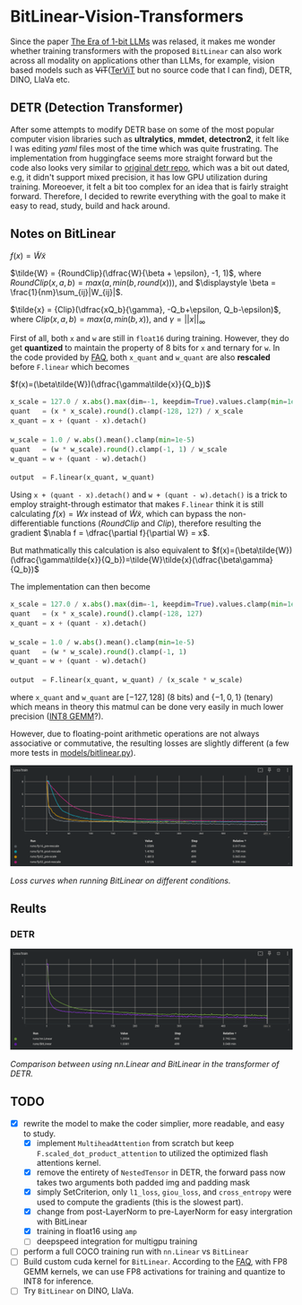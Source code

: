 # BitLinear-Vision-Transformers
Since the paper [The Era of 1-bit LLMs](https://arxiv.org/pdf/2402.17764v1.pdf) was relased, it makes me wonder whether training transformers with
the proposed `BitLinear` can also work across all modality on applications other than LLMs, for example, vision based models such as
~~ViT~~([TerViT](https://arxiv.org/abs/2201.08050) but no source code that I can find), DETR, DINO, LlaVa etc.

## DETR (Detection Transformer)
After some attempts to modify DETR base on some of the most popular computer vision libraries such as __ultralytics__, __mmdet__, __detectron2__, it
felt like I was editing _yaml_ files most of the time which was quite frustrating. The implementation from huggingface seems more straight forward
but the code also looks very similar to [original detr repo](https://github.com/facebookresearch/detr), which was a bit out dated, e.g, it didn't
support mixed precision, it has low GPU utilization during training. Moreoever, it felt a bit too complex for an idea that is fairly straight forward.
Therefore, I decided to rewrite everything with the goal to make it easy to read, study, build and hack around.
## Notes on BitLinear
$f(x)=\tilde{W}\tilde{x}$

$\tilde{W} = {RoundClip}(\dfrac{W}{\beta + \epsilon}, -1, 1)$, where $RoundClip(x, a, b)=max(a, min(b, round(x)))$, and 
$\displaystyle \beta = \frac{1}{nm}\sum_{ij}|W_{ij}|$.

$\tilde{x} = {Clip}(\dfrac{xQ_b}{\gamma}, -Q_b+\epsilon, Q_b-\epsilon)$, where $Clip(x, a, b)=max(a, min(b, x))$, and $\gamma = ||x||_{\infty}$

First of all, both `x` and `w` are still in `float16` during training. However, they do get __quantized__ to maintain the property of 8 bits for `x` 
and ternary for `w`. In the code provided by 
[FAQ](https://github.com/microsoft/unilm/blob/master/bitnet/The-Era-of-1-bit-LLMs__Training_Tips_Code_FAQ.pdf),
both `x_quant` and `w_quant` are also __rescaled__ before `F.linear` which becomes

$f(x)=(\beta\tilde{W})(\dfrac{\gamma\tilde{x}}{Q_b})$

```python
x_scale = 127.0 / x.abs().max(dim=-1, keepdim=True).values.clamp(min=1e-5)
quant   = (x * x_scale).round().clamp(-128, 127) / x_scale
x_quant = x + (quant - x).detach()

w_scale = 1.0 / w.abs().mean().clamp(min=1e-5)
quant   = (w * w_scale).round().clamp(-1, 1) / w_scale
w_quant = w + (quant - w).detach()

output  = F.linear(x_quant, w_quant)
```
Using `x + (quant - x).detach()` and `w + (quant - w).detach()` is a trick to employ straight-through estimator that makes `F.linear` think it is
still calculating $f(x)=Wx$ instead of $\tilde{W}\tilde{x}$, which can bypass the non-differentiable functions ($RoundClip$ and $Clip$), therefore
resulting the gradient $\nabla f = \dfrac{\partial f}{\partial W} = x$.

But mathmatically this calculation is also equivalent to
$f(x)=(\beta\tilde{W})(\dfrac{\gamma\tilde{x}}{Q_b})=\tilde{W}\tilde{x}(\dfrac{\beta\gamma}{Q_b})$

The implementation can then become
```python
x_scale = 127.0 / x.abs().max(dim=-1, keepdim=True).values.clamp(min=1e-5)
quant   = (x * x_scale).round().clamp(-128, 127)
x_quant = x + (quant - x).detach()

w_scale = 1.0 / w.abs().mean().clamp(min=1e-5)
quant   = (w * w_scale).round().clamp(-1, 1)
w_quant = w + (quant - w).detach()

output  = F.linear(x_quant, w_quant) / (x_scale * w_scale)
```
where `x_quant` and `w_quant` are $[-127, 128]$ (8 bits) and $\{-1, 0, 1\}$ (tenary) which means in theory this matmul can be done very easily in 
much lower precision ([INT8 GEMM](https://github.com/jundaf2/CUDA-INT8-GEMM)?). 

However, due to floating-point arithmetic operations are not always associative or commutative, the resulting losses are slightly different (a few 
more tests in [models/bitlinear.py](models/bitlinear.py#L59-L83)).

![rescale](figures/simple_experiments.png)

*Loss curves when running BitLinear on different conditions.*

## Reults
### DETR
![nn.Linear vs BitLinear](figures/nnLinear_vs_BitLinear.png)

*Comparison between using nn.Linear and BitLinear in the transformer of DETR.*

## TODO
- [x] rewrite the model to make the coder simplier, more readable, and easy to study.
    - [x] implement `MultiheadAttention` from scratch but keep `F.scaled_dot_product_attention` to utilized the optimized flash attentions kernel.
    - [x] remove the entirety of `NestedTensor` in DETR, the forward pass now takes two arguments both padded img and padding mask 
    - [x] simply SetCriterion, only `l1_loss`, `giou_loss`, and `cross_entropy` were used to compute the gradients (this is the slowest part). 
    - [x] change from post-LayerNorm to pre-LayerNorm for easy intergration with BitLinear
    - [x] training in float16 using `amp`
    - [ ] deepspeed integration for multigpu training
- [ ] perform a full COCO training run with `nn.Linear` vs `BitLinear`
- [ ] Build custom cuda kernel for `BitLinear`. According to the 
      [FAQ](https://github.com/microsoft/unilm/blob/master/bitnet/The-Era-of-1-bit-LLMs__Training_Tips_Code_FAQ.pdf),
      with FP8 GEMM kernels, we can use FP8 activations for training and quantize to INT8 for inference.
- [ ] Try `BitLinear` on DINO, LlaVa.